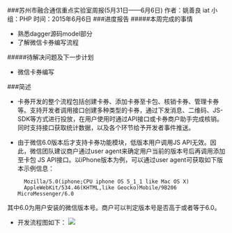 ###苏州市融合通信重点实验室周报(5月31日——6月6日)
	作者：姚善良 iat                   小组：PHP                        时间：2015年6月6日
###进度报告
#####本周完成的事情
* 熟悉dagger源码model部分
* 了解微信卡券编写流程

#####待解决问题及下一步计划
* 微信卡券编写

###简述
* 卡券开发的整个流程包括创建卡券、添加卡券至卡包、核销卡券、管理卡券等。支持开发者调用接口创建多种类型的卡券，通过下发消息、二维码、JS-SDK等方式进行投放，在用户使用时通过API接口或卡券商户助手完成核销。 同时支持接口获取统计数据，以及各个环节给予开发者事件推送。
* 由于微信6.0版本后才支持卡券功能模块，低版本用户调用JS API无效。因此，微信团队建议商户通过user agent来确定用户当前的版本号后再调用添加至卡包 JS API接口。以iPhone版本为例，可以通过user agent可获取如下版本示例信息：

		Mozilla/5.0(iphone;CPU iphone OS 5_1_1 like Mac OS X) 
	    AppleWebKit/534.46(KHTML,like Geocko)Mobile/9B206 MicroMessenger/6.0
其中6.0为用户安装的微信版本号。商户可以判定版本号是否高于或者等于6.0。

* 开发流程图如下：
	 ![](http://i.imgur.com/RZrXo34.png)
